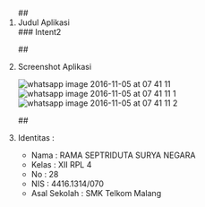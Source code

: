 <ol>
##<li> Judul Aplikasi </li>
### Intent2
 
##<li> Screenshot Aplikasi </li>

![whatsapp image 2016-11-05 at 07 41 11](https://cloud.githubusercontent.com/assets/22853395/20026306/581acc0a-a32b-11e6-934d-3f70d4949dfc.jpeg)
![whatsapp image 2016-11-05 at 07 41 11 1](https://cloud.githubusercontent.com/assets/22853395/20026307/581bd2e4-a32b-11e6-8e4c-4e745a186df9.jpeg)
![whatsapp image 2016-11-05 at 07 41 11 2](https://cloud.githubusercontent.com/assets/22853395/20026305/57ed572a-a32b-11e6-9437-8485fe9112bb.jpeg)

##<li> Identitas : </li>

<ul>
<li> Nama : RAMA SEPTRIDUTA SURYA NEGARA </li>
<li> Kelas : XII RPL 4 </li>
<li> No : 28 </li>
<li> NIS :  4416.1314/070 </li>
<li> Asal Sekolah : SMK Telkom Malang </li>
</ul>


